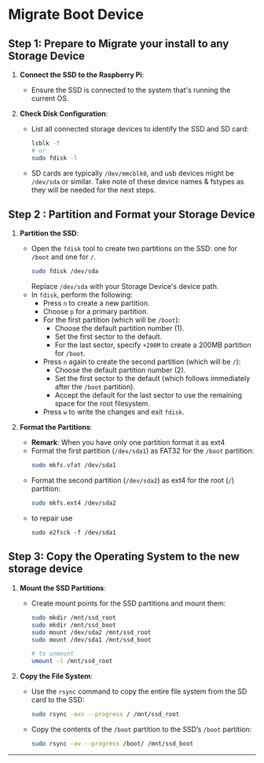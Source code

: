 # Migrate Boot Device

## Step 1: Prepare to Migrate your install to any Storage Device

1. **Connect the SSD to the Raspberry Pi**:
   - Ensure the SSD is connected to the system that's running the current OS.

2. **Check Disk Configuration**:
   - List all connected storage devices to identify the SSD and SD card:
     ```bash
     lsblk -f
     # or
     sudo fdisk -l
     ```
   - SD cards are typically `/dev/mmcblk0`, and usb devices might be `/dev/sda` or similar. Take note of these device names & fstypes as they will be needed for the next steps.

## Step 2 : Partition and Format your Storage Device

1. **Partition the SSD**:
   - Open the `fdisk` tool to create two partitions on the SSD: one for `/boot` and one for `/`.
     ```bash
     sudo fdisk /dev/sda
     ```
     Replace `/dev/sda` with your Storage Device's device path.
   - In `fdisk`, perform the following:
     - Press `n` to create a new partition.
     - Choose `p` for a primary partition.
     - For the first partition (which will be `/boot`):
       - Choose the default partition number (1).
       - Set the first sector to the default.
       - For the last sector, specify `+200M` to create a 200MB partition for `/boot`.
     - Press `n` again to create the second partition (which will be `/`):
       - Choose the default partition number (2).
       - Set the first sector to the default (which follows immediately after the `/boot` partition).
       - Accept the default for the last sector to use the remaining space for the root filesystem.
     - Press `w` to write the changes and exit `fdisk`.

2. **Format the Partitions**:
   - **Remark**: When you have only one partition format it as ext4
   - Format the first partition (`/dev/sda1`) as FAT32 for the `/boot` partition:
     ```bash
     sudo mkfs.vfat /dev/sda1
     ```
   - Format the second partition (`/dev/sda2`) as ext4 for the root (`/`) partition:
     ```bash
     sudo mkfs.ext4 /dev/sda2
     ```
   - to repair use
     ````shell
     sudo e2fsck -f /dev/sda1 
     ````
## Step 3: Copy the Operating System to the new storage device

1. **Mount the SSD Partitions**:
   - Create mount points for the SSD partitions and mount them:
     ```bash
     sudo mkdir /mnt/ssd_root
     sudo mkdir /mnt/ssd_boot
     sudo mount /dev/sda2 /mnt/ssd_root
     sudo mount /dev/sda1 /mnt/ssd_boot
     
     # to unmount
     umount -l /mnt/ssd_root
     ```

2. **Copy the File System**:
   - Use the `rsync` command to copy the entire file system from the SD card to the SSD:
     ```bash
     sudo rsync -axv --progress / /mnt/ssd_root
     ```
   - Copy the contents of the `/boot` partition to the SSD’s `/boot` partition:
     ```bash
     sudo rsync -av --progress /boot/ /mnt/ssd_boot
     ```

---

